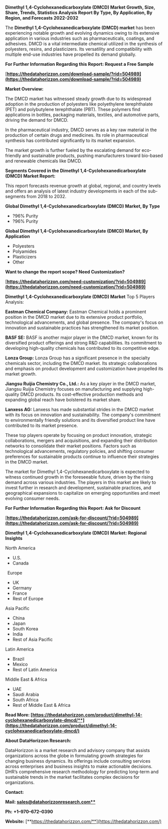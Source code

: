 ﻿**Dimethyl 1,4-Cyclohexanedicarboxylate (DMCD)  Market Growth, Size, Share, Trends, Statistics Analysis Report By Type, By Application, By Region, and Forecasts 2022-2032**

The **Dimethyl 1,4-Cyclohexanedicarboxylate (DMCD) market** has been experiencing notable growth and evolving dynamics owing to its extensive application in various industries such as pharmaceuticals, coatings, and adhesives. DMCD is a vital intermediate chemical utilized in the synthesis of polyesters, resins, and plasticizers. Its versatility and compatibility with multiple end-use industries have propelled its demand globally. 

**For Further Information Regarding this Report: Request a Free Sample**	

[**https://thedatahorizzon.com/download-sample/?rid=504989](https://thedatahorizzon.com/download-sample/?rid=504989)** 

**Market Overview:**

The DMCD market has witnessed steady growth due to its widespread adoption in the production of polyesters like polyethylene terephthalate (PET) and polybutylene terephthalate (PBT). These polymers find applications in bottles, packaging materials, textiles, and automotive parts, driving the demand for DMCD.

In the pharmaceutical industry, DMCD serves as a key raw material in the production of certain drugs and medicines. Its role in pharmaceutical synthesis has contributed significantly to its market expansion.

The market growth is further fueled by the escalating demand for eco-friendly and sustainable products, pushing manufacturers toward bio-based and renewable chemicals like DMCD. 

**Segments Covered in the Dimethyl 1,4-Cyclohexanedicarboxylate (DMCD) Market Report:** 

This report forecasts revenue growth at global, regional, and country levels and offers an analysis of latest industry developments in each of the sub-segments from 2018 to 2032.

**Global Dimethyl 1,4-Cyclohexanedicarboxylate (DMCD) Market, By Type**

- ?96% Purity
- ?96% Purity

**Global Dimethyl 1,4-Cyclohexanedicarboxylate (DMCD) Market, By Application**

- Polyesters
- Polyamides
- Plasticizers
- Other

**Want to change the report scope? Need Customization?**

[**https://thedatahorizzon.com/need-customization/?rid=504989](https://thedatahorizzon.com/need-customization/?rid=504989)** 

**Dimethyl 1,4-Cyclohexanedicarboxylate (DMCD) Market** Top 5 Players Analysis:

**Eastman Chemical Company:** Eastman Chemical holds a prominent position in the DMCD market due to its extensive product portfolio, technological advancements, and global presence. The company's focus on innovation and sustainable practices has strengthened its market position.

**BASF SE:** BASF is another major player in the DMCD market, known for its diversified product offerings and strong R&D capabilities. Its commitment to developing high-quality chemicals has contributed to its competitive edge.

**Lonza Group:** Lonza Group has a significant presence in the specialty chemicals sector, including the DMCD market. Its strategic collaborations and emphasis on product development and customization have propelled its market growth.

**Jiangsu Ruijia Chemistry Co., Ltd.:** As a key player in the DMCD market, Jiangsu Ruijia Chemistry focuses on manufacturing and supplying high-quality DMCD products. Its cost-effective production methods and expanding global reach have bolstered its market share.

**Lanxess AG:** Lanxess has made substantial strides in the DMCD market with its focus on innovation and sustainability. The company's commitment to environmentally friendly solutions and its diversified product line have contributed to its market presence.

These top players operate by focusing on product innovation, strategic collaborations, mergers and acquisitions, and expanding their distribution networks to consolidate their market positions. Factors such as technological advancements, regulatory policies, and shifting consumer preferences for sustainable products continue to influence their strategies in the DMCD market.

The market for Dimethyl 1,4-Cyclohexanedicarboxylate is expected to witness continued growth in the foreseeable future, driven by the rising demand across various industries. The players in this market are likely to invest further in research and development, sustainable practices, and geographical expansions to capitalize on emerging opportunities and meet evolving consumer needs.

**For Further Information Regarding this Report: Ask for Discount**	

[**https://thedatahorizzon.com/ask-for-discount/?rid=504989](https://thedatahorizzon.com/ask-for-discount/?rid=504989)** 

**Dimethyl 1,4-Cyclohexanedicarboxylate (DMCD) Market: Regional Insights**

North America

- U.S.
- Canada

` `Europe

- UK
- Germany
- France
- Rest of Europe

Asia Pacific

- China
- Japan
- South Korea
- India
- Rest of Asia Pacific

Latin America

- Brazil
- Mexico
- Rest of Latin America

Middle East & Africa

- UAE
- Saudi Arabia
- South Africa
- Rest of Middle East & Africa

**Read More: [https://thedatahorizzon.com/product/dimethyl-14-cyclohexanedicarboxylate-dmcd/**](https://thedatahorizzon.com/product/dimethyl-14-cyclohexanedicarboxylate-dmcd/)** 

**About DataHorizzon Research:**

DataHorizzon is a market research and advisory company that assists organizations across the globe in formulating growth strategies for changing business dynamics. Its offerings include consulting services across enterprises and business insights to make actionable decisions. DHR’s comprehensive research methodology for predicting long-term and sustainable trends in the market facilitates complex decisions for organizations.

**Contact:**

**Mail: [sales@datahorizzonresearch.com**](mailto:sales@datahorizzonresearch.com)**

**Ph:** **+1–970–672–0390**

**Website:** [**https://thedatahorizzon.com/**](https://thedatahorizzon.com/)

